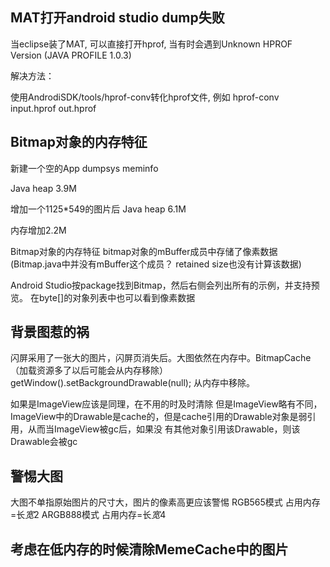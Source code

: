 ## MAT打开android studio dump失败
当eclipse装了MAT, 可以直接打开hprof, 当有时会遇到Unknown HPROF Version (JAVA PROFILE 1.0.3)

 解决方法：

使用AndrodiSDK/tools/hprof-conv转化hprof文件, 例如 hprof-conv input.hprof out.hprof

## Bitmap对象的内存特征
新建一个空的App
dumpsys meminfo

Java heap 3.9M

增加一个1125*549的图片后
Java heap 6.1M

内存增加2.2M  

Bitmap对象的内存特征
bitmap对象的mBuffer成员中存储了像素数据(Bitmap.java中并没有mBuffer这个成员？ retained size也没有计算该数据)

Android Studio按package找到Bitmap，然后右侧会列出所有的示例，并支持预览。
在byte[]的对象列表中也可以看到像素数据

## 背景图惹的祸
闪屏采用了一张大的图片，闪屏页消失后。大图依然在内存中。BitmapCache （加载资源多了以后可能会从内存移除）
getWindow().setBackgroundDrawable(null); 
从内存中移除。


如果是ImageView应该是同理，在不用的时及时清除
但是ImageView略有不同，ImageView中的Drawable是cache的，但是cache引用的Drawable对象是弱引用，从而当ImageView被gc后，如果没
有其他对象引用该Drawable，则该Drawable会被gc

## 警惕大图
大图不单指原始图片的尺寸大，图片的像素高更应该警惕
RGB565模式   占用内存=长*宽*2
ARGB888模式  占用内存=长*宽*4

## 考虑在低内存的时候清除MemeCache中的图片

